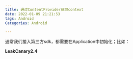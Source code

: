 ```yaml
---
title: 通过ContentProvider获取context
date: 2022-01-09 21:21:53
tags: Android
Categories: Android

---
```


通常我们接入第三方sdk，都需要在Application中初始化；比如：

**LeakCanary2.4**

